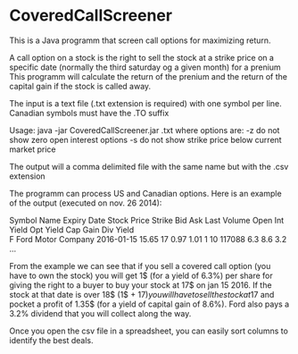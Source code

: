 CoveredCallScreener
===================

This is a Java programm that screen call options for maximizing return.

A call option on a stock is the right to sell the stock at a strike price on a specific date (normally the third saturday og a given month) for a prenium
This programm will calculate the return of the prenium and the return of the capital gain if the stock is called away.

The input is a text file (.txt extension is required) with one symbol per line. Canadian symbols must have the .TO suffix

Usage: java -jar CoveredCallScreener.jar <file>.txt <options>
where options are:
  -z do not show zero open interest options
  -s do not show strike price below current market price
  
The output will a comma delimited file with the same name but with the .csv extension

The programm can process US and Canadian options. Here is an example of the output (executed on nov. 26 2014):

Symbol	Name	              Expiry Date Stock Price	Strike	  Bid	  Ask	  Last	Volume	  Open Int	 Yield Opt	Yield Cap Gain Div Yield	
F	      Ford Motor Company	2016-01-15	15.65	      17	      0.97	1.01	1	    10	      117088	    6.3	      8.6	                3.2
...

From the example we can see that if you sell a covered call option (you have to own the stock) you will get 1$ (for a yield of 6.3%) per share for
giving the right to a buyer to buy your stock at 17$ on jan 15 2016. If the stock at that date is over 18$ (1$ + 17$) you
will have to sell the stock at 17$ and pocket a profit of 1.35$ (for a yield of capital gain of 8.6%). Ford also pays a 3.2%
dividend that you will collect along the way.

Once you open the csv file in a spreadsheet, you can easily sort columns to identify the best deals.



